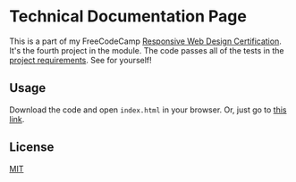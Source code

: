 # Technical Documentation Page

This is a part of my FreeCodeCamp [Responsive Web Design Certification](https://www.freecodecamp.org/learn). It's the fourth project in the module. The code passes all of the tests in the [project requirements](https://www.freecodecamp.org/learn/responsive-web-design/responsive-web-design-projects/build-a-technical-documentation-page). See for yourself!

## Usage

Download the code and open `index.html` in your browser. Or, just go to [this link](https://confident-rosalind-1cd21b.netlify.app/).

## License

[MIT](https://choosealicense.com/licenses/mit/)
